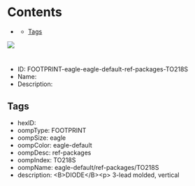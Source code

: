 



Contents
========

* [](#)
	* [Tags](#tags)
  
![][im]
# 

- ID: FOOTPRINT-eagle-eagle-default-ref-packages-TO218S
- Name: 
- Description: 

## Tags

- hexID: 
- oompType: FOOTPRINT
- oompSize: eagle
- oompColor: eagle-default
- oompDesc: ref-packages
- oompIndex: TO218S
- oompName: eagle-default/ref-packages/TO218S
- description: &lt;B&gt;DIODE&lt;/B&gt;&lt;p&gt;&#xD;
3-lead molded, vertical



[im]: image.png

